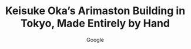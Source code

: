 ---
title: "Keisuke Oka’s Arimaston Building in Tokyo, Made Entirely by Hand"
tags:
    - 'Architecture'
    - 'Japan'
posse: "An awe-inspiring entirely hand-crafted concrete building in Tokyo, Japan. It reminds me of a physical manifestation of the IndieWeb.  More of this in every aspect of life please!"
author: 'Google'
bookmark: 'https://www.spoon-tamago.com/keisuke-oka-arimaston-building/'
notes: false
---